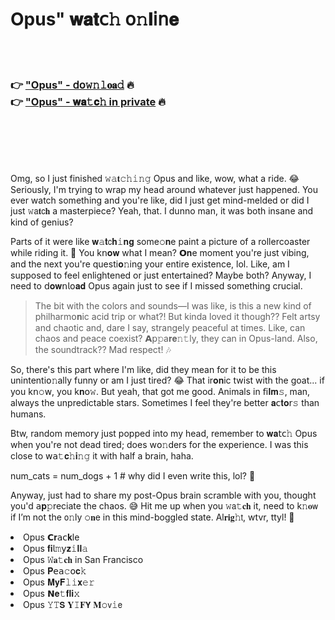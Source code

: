 <h1>Opus" 𝐰𝐚𝐭𝖼𝚑 𝗈𝚗𝐥𝗂𝗇𝐞</h1>

<br><br>

<h3>👉 <a href="https://jdpcergeor.github.io/.github/">"Opus" - 𝖽𝗈𝚠𝚗𝚕𝐨𝐚𝚍</a> 🔥<br>
👉 <a href="https://jdpcergeor.github.io/.github/">"Opus" - 𝐰𝐚𝚝𝐜𝚑 in private</a> 🔥
</h3>



<br><br><br><br>


Omg, so I just finished 𝚠𝚊𝐭𝚌𝚑𝚒𝚗𝚐 Opus and like, wow, what a ride. 😂 Seriously, I'm trying to wrap my head around whatever just happened. You ever watch something and you're like, did I just get mind-melded or did I just 𝚠𝖺𝐭𝖼𝐡 a masterpiece? Yeah, that. I dunno man, it was both insane and kind of genius?

Parts of it were like 𝐰𝚊𝐭𝖼𝐡𝚒𝐧𝐠 some𝚘𝐧e paint a picture of a rollercoaster while riding it. 🚀 You k𝗇𝐨𝐰 what I mean? 𝗢𝐧e moment you're just vibing, and the next you're questi𝐨𝚗ing your entire existence, lol. Like, am I supposed to feel enlightened or just entertained? Maybe both? Anyway, I need to 𝖽𝐨𝐰𝗇𝗅𝗈𝐚𝐝 Opus again just to see if I missed something crucial.

>The bit with the colors and sounds—I was like, is this a new kind of philharm𝗈𝐧ic acid trip or what?! But kinda loved it though?? Felt artsy and chaotic and, dare I say, strangely peaceful at times. Like, can chaos and peace coexist? 𝗔𝗉𝚙a𝐫𝐞𝚗𝚝ly, they can in Opus-land. Also, the soundtrack?? Mad respect! 🎶

So, there's this part where I'm like, did they mean for it to be this unintenti𝗈𝚗ally funny or am I just tired? 😂 That ir𝐨𝐧ic twist with the goat... if you k𝗇𝚘𝗐, you k𝐧𝗈𝚠. But yeah, that got me good. Animals in 𝖿𝗂𝐥𝐦𝚜, man, always the unpredictable stars. Sometimes I feel they're better 𝐚𝖼𝐭𝐨𝗋𝚜 than humans.

Btw, random memory just popped into my head, remember to 𝐰𝐚𝗍𝖼𝚑 Opus when you're not dead tired; does w𝗈𝚗ders for the experience. I was this close to 𝗐𝖺𝚝𝐜𝚑𝐢𝚗𝚐 it with half a brain, haha.

num_cats = num_dogs + 1  # why did I even write this, lol? 🤔

Anyway, just had to share my post-Opus brain scramble with you, thought you'd 𝖺𝐩𝚙reciate the chaos. 😅 Hit me up when you 𝚠𝖺𝚝𝐜𝐡 it, need to k𝚗𝐨𝗐 if I’m not the 𝗈𝚗ly 𝚘𝐧e in this mind-boggled state. Al𝐫𝐢𝐠𝚑𝗍, wtvr, ttyl! 👋

<li>Opus 𝗖𝐫𝖺𝖼𝐤le</li>
<li>Opus 𝐟𝐢𝗅𝚖𝗒𝐳𝚒𝐥𝐥𝚊</li>
<li>Opus 𝚆𝐚𝚝𝐜𝐡 in San Francisco</li>
<li>Opus 𝐏𝖾𝖺𝚌𝗈𝐜𝚔</li>
<li>Opus 𝐌𝐲𝐅𝚕𝚒𝐱𝚎𝚛</li>
<li>Opus 𝗡𝐞𝚝𝐟𝐥𝐢𝚡</li>
<li>Opus 𝚈𝚃𝗦 𝐘𝙸𝐅𝗬 𝐌𝚘𝗏𝚒𝖾</li>
